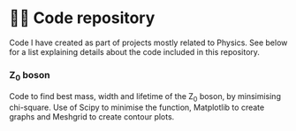 # 🧑‍💻 Code repository 
Code I have created as part of projects mostly related to Physics. See below for a list explaining details about the code included in this repository.

### Z<sub>0</sub> boson
Code to find best mass, width and lifetime of the Z<sub>0</sub> boson, by minsimising chi-square. Use of Scipy to minimise the function, Matplotlib to create graphs and Meshgrid to create contour plots. 
